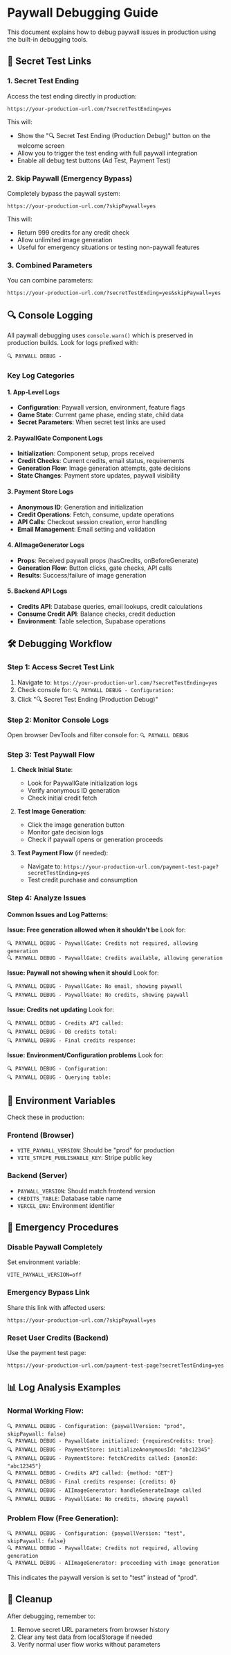 # Paywall Debugging Guide

This document explains how to debug paywall issues in production using the built-in debugging tools.

## 🔗 Secret Test Links

### 1. Secret Test Ending
Access the test ending directly in production:
```
https://your-production-url.com/?secretTestEnding=yes
```

This will:
- Show the "🔍 Secret Test Ending (Production Debug)" button on the welcome screen
- Allow you to trigger the test ending with full paywall integration
- Enable all debug test buttons (Ad Test, Payment Test)

### 2. Skip Paywall (Emergency Bypass)
Completely bypass the paywall system:
```
https://your-production-url.com/?skipPaywall=yes
```

This will:
- Return 999 credits for any credit check
- Allow unlimited image generation
- Useful for emergency situations or testing non-paywall features

### 3. Combined Parameters
You can combine parameters:
```
https://your-production-url.com/?secretTestEnding=yes&skipPaywall=yes
```

## 🔍 Console Logging

All paywall debugging uses `console.warn()` which is preserved in production builds. Look for logs prefixed with:
```
🔍 PAYWALL DEBUG -
```

### Key Log Categories

#### 1. App-Level Logs
- **Configuration**: Paywall version, environment, feature flags
- **Game State**: Current game phase, ending state, child data
- **Secret Parameters**: When secret test links are used

#### 2. PaywallGate Component Logs
- **Initialization**: Component setup, props received
- **Credit Checks**: Current credits, email status, requirements
- **Generation Flow**: Image generation attempts, gate decisions
- **State Changes**: Payment store updates, paywall visibility

#### 3. Payment Store Logs
- **Anonymous ID**: Generation and initialization
- **Credit Operations**: Fetch, consume, update operations
- **API Calls**: Checkout session creation, error handling
- **Email Management**: Email setting and validation

#### 4. AIImageGenerator Logs
- **Props**: Received paywall props (hasCredits, onBeforeGenerate)
- **Generation Flow**: Button clicks, gate checks, API calls
- **Results**: Success/failure of image generation

#### 5. Backend API Logs
- **Credits API**: Database queries, email lookups, credit calculations
- **Consume Credit API**: Balance checks, credit deduction
- **Environment**: Table selection, Supabase operations

## 🛠 Debugging Workflow

### Step 1: Access Secret Test Link
1. Navigate to: `https://your-production-url.com/?secretTestEnding=yes`
2. Check console for: `🔍 PAYWALL DEBUG - Configuration:`
3. Click "🔍 Secret Test Ending (Production Debug)"

### Step 2: Monitor Console Logs
Open browser DevTools and filter console for: `🔍 PAYWALL DEBUG`

### Step 3: Test Paywall Flow
1. **Check Initial State**:
   - Look for PaywallGate initialization logs
   - Verify anonymous ID generation
   - Check initial credit fetch

2. **Test Image Generation**:
   - Click the image generation button
   - Monitor gate decision logs
   - Check if paywall opens or generation proceeds

3. **Test Payment Flow** (if needed):
   - Navigate to: `https://your-production-url.com/payment-test-page?secretTestEnding=yes`
   - Test credit purchase and consumption

### Step 4: Analyze Issues

#### Common Issues and Log Patterns:

**Issue: Free generation allowed when it shouldn't be**
Look for:
```
🔍 PAYWALL DEBUG - PaywallGate: Credits not required, allowing generation
🔍 PAYWALL DEBUG - PaywallGate: Credits available, allowing generation
```

**Issue: Paywall not showing when it should**
Look for:
```
🔍 PAYWALL DEBUG - PaywallGate: No email, showing paywall
🔍 PAYWALL DEBUG - PaywallGate: No credits, showing paywall
```

**Issue: Credits not updating**
Look for:
```
🔍 PAYWALL DEBUG - Credits API called:
🔍 PAYWALL DEBUG - DB credits total:
🔍 PAYWALL DEBUG - Final credits response:
```

**Issue: Environment/Configuration problems**
Look for:
```
🔍 PAYWALL DEBUG - Configuration:
🔍 PAYWALL DEBUG - Querying table:
```

## 🔧 Environment Variables

Check these in production:

### Frontend (Browser)
- `VITE_PAYWALL_VERSION`: Should be "prod" for production
- `VITE_STRIPE_PUBLISHABLE_KEY`: Stripe public key

### Backend (Server)
- `PAYWALL_VERSION`: Should match frontend version
- `CREDITS_TABLE`: Database table name
- `VERCEL_ENV`: Environment identifier

## 🚨 Emergency Procedures

### Disable Paywall Completely
Set environment variable:
```
VITE_PAYWALL_VERSION=off
```

### Emergency Bypass Link
Share this link with affected users:
```
https://your-production-url.com/?skipPaywall=yes
```

### Reset User Credits (Backend)
Use the payment test page:
```
https://your-production-url.com/payment-test-page?secretTestEnding=yes
```

## 📊 Log Analysis Examples

### Normal Working Flow:
```
🔍 PAYWALL DEBUG - Configuration: {paywallVersion: "prod", skipPaywall: false}
🔍 PAYWALL DEBUG - PaywallGate initialized: {requiresCredits: true}
🔍 PAYWALL DEBUG - PaymentStore: initializeAnonymousId: "abc12345"
🔍 PAYWALL DEBUG - PaymentStore: fetchCredits called: {anonId: "abc12345"}
🔍 PAYWALL DEBUG - Credits API called: {method: "GET"}
🔍 PAYWALL DEBUG - Final credits response: {credits: 0}
🔍 PAYWALL DEBUG - AIImageGenerator: handleGenerateImage called
🔍 PAYWALL DEBUG - PaywallGate: No credits, showing paywall
```

### Problem Flow (Free Generation):
```
🔍 PAYWALL DEBUG - Configuration: {paywallVersion: "test", skipPaywall: false}
🔍 PAYWALL DEBUG - PaywallGate: Credits not required, allowing generation
🔍 PAYWALL DEBUG - AIImageGenerator: proceeding with image generation
```

This indicates the paywall version is set to "test" instead of "prod".

## 🔄 Cleanup

After debugging, remember to:
1. Remove secret URL parameters from browser history
2. Clear any test data from localStorage if needed
3. Verify normal user flow works without parameters 